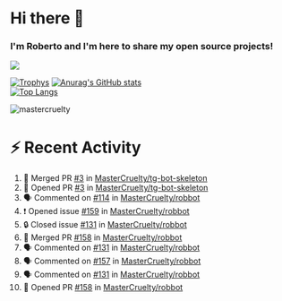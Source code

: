 # Hi there 👋
### I'm Roberto and I'm here to share my open source projects!

<img src="https://komarev.com/ghpvc/?username=mastercruelty&label=Profile views&color=0e75b6"><br>

[![Trophys](https://github-profile-trophy.vercel.app/?username=mastercruelty)](https://github.com/ryo-ma/github-profile-trophy)
[![Anurag's GitHub stats](https://github-readme-stats.vercel.app/api?username=mastercruelty&show_icons=true&theme=tokyonight)](https://github.com/anuraghazra/github-readme-stats)<br>
[![Top Langs](https://github-readme-stats.vercel.app/api/top-langs/?username=mastercruelty&langs_count=10&hide=jupyter%20notebook&exclude_repo=Alarm-project&layout=compact&theme=tokyonight)](https://github.com/anuraghazra/github-readme-stats)
<p><img align="center" src="https://github-readme-streak-stats.herokuapp.com/?user=mastercruelty&" alt="mastercruelty" /></p>

# :zap: Recent Activity
<!--START_SECTION:activity-->
1. 🎉 Merged PR [#3](https://github.com/MasterCruelty/tg-bot-skeleton/pull/3) in [MasterCruelty/tg-bot-skeleton](https://github.com/MasterCruelty/tg-bot-skeleton)
2. 💪 Opened PR [#3](https://github.com/MasterCruelty/tg-bot-skeleton/pull/3) in [MasterCruelty/tg-bot-skeleton](https://github.com/MasterCruelty/tg-bot-skeleton)
3. 🗣 Commented on [#114](https://github.com/MasterCruelty/robbot/issues/114#issuecomment-1858811181) in [MasterCruelty/robbot](https://github.com/MasterCruelty/robbot)
4. ❗ Opened issue [#159](https://github.com/MasterCruelty/robbot/issues/159) in [MasterCruelty/robbot](https://github.com/MasterCruelty/robbot)
5. 🔒 Closed issue [#131](https://github.com/MasterCruelty/robbot/issues/131) in [MasterCruelty/robbot](https://github.com/MasterCruelty/robbot)
6. 🎉 Merged PR [#158](https://github.com/MasterCruelty/robbot/pull/158) in [MasterCruelty/robbot](https://github.com/MasterCruelty/robbot)
7. 🗣 Commented on [#131](https://github.com/MasterCruelty/robbot/issues/131#issuecomment-1828650469) in [MasterCruelty/robbot](https://github.com/MasterCruelty/robbot)
8. 🗣 Commented on [#157](https://github.com/MasterCruelty/robbot/issues/157#issuecomment-1827489048) in [MasterCruelty/robbot](https://github.com/MasterCruelty/robbot)
9. 🗣 Commented on [#131](https://github.com/MasterCruelty/robbot/issues/131#issuecomment-1826884950) in [MasterCruelty/robbot](https://github.com/MasterCruelty/robbot)
10. 💪 Opened PR [#158](https://github.com/MasterCruelty/robbot/pull/158) in [MasterCruelty/robbot](https://github.com/MasterCruelty/robbot)
<!--END_SECTION:activity-->
